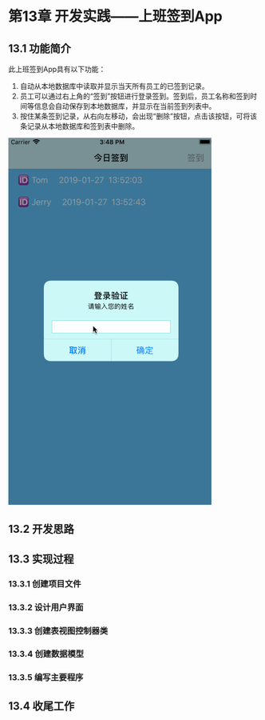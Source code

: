 # 第13章  开发实践——上班签到App

## 13.1  功能简介
此上班签到App具有以下功能：  
1. 自动从本地数据库中读取并显示当天所有员工的已签到记录。  
2. 员工可以通过右上角的“签到”按钮进行登录签到。签到后，员工名称和签到时间等信息会自动保存到本地数据库，并显示在当前签到列表中。  
3. 按住某条签到记录，从右向左移动，会出现“删除”按钮，点击该按钮，可将该条记录从本地数据库和签到表中删除。  

![](images/01_Demo.gif)  

## 13.2  开发思路

## 13.3  实现过程

### 13.3.1  创建项目文件

### 13.3.2  设计用户界面

### 13.3.3  创建表视图控制器类

### 13.3.4  创建数据模型

### 13.3.5  编写主要程序

## 13.4  收尾工作
